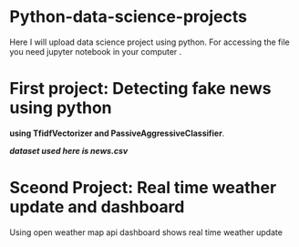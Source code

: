 # Python-data-science-projects
Here I will upload data science project using python. For accessing the file you need jupyter notebook in your computer .
# First project: Detecting fake news using python
**using TfidfVectorizer and PassiveAggressiveClassifier**.


***dataset used here is news.csv***

# Sceond Project: Real time weather update and dashboard
Using open weather map api dashboard shows real time weather update 
